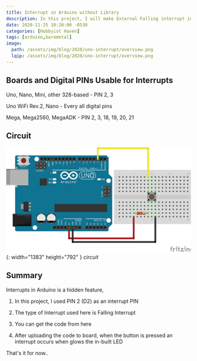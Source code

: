 ```yaml
---
title: Interrupt in Arduino without Library
description: In this project, I will make External Falling interrupt in Arduino UNO without a Library function.
date: 2020-11-25 10:20:00 -0530
categories: [Hobbyist Haven]
tags: [arduino,baremetal]
image:
  path: /assets/img/blog/2020/uno-interrupt/overview.png
  lqip: /assets/img/blog/2020/uno-interrupt/overview.png
---
```


## Boards and Digital PINs Usable for Interrupts

Uno, Nano, Mini, other 328-based - PIN 2, 3

Uno WiFi Rev.2, Nano 		 	- Every all digital pins

Mega, Mega2560, MegaADK 		- PIN 2, 3, 18, 19, 20, 21

## Circuit

![circuit](assets/img/blog/2020/uno-interrupt/Interrupt_bb_edited.jpg){: width="1383" height="792" }
_circuit_

## Summary

Interrupts in Arduino is a hidden feature, 

 1. In this project, I used PIN 2 (D2) as an interrupt PIN 

 2. The type of Interrupt used here is Falling Interrupt 

 3. You can get the code from here

 4. After uploading the code to board, when the button is pressed an interrupt occurs when 
	glows the in-built LED 


That's it for now..